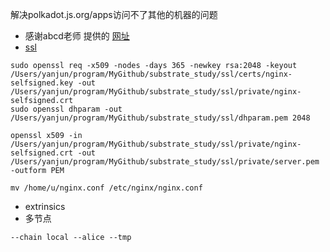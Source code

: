 解决polkadot.js.org/apps访问不了其他的机器的问题
- 感谢abcd老师 提供的 [网址](https://wiki.polkadot.network/docs/maintain-wss#set-up-nginx-server)
- [ssl](https://blog.51cto.com/u_15329153/3370901)
```
sudo openssl req -x509 -nodes -days 365 -newkey rsa:2048 -keyout /Users/yanjun/program/MyGithub/substrate_study/ssl/certs/nginx-selfsigned.key -out /Users/yanjun/program/MyGithub/substrate_study/ssl/private/nginx-selfsigned.crt
sudo openssl dhparam -out /Users/yanjun/program/MyGithub/substrate_study/ssl/dhparam.pem 2048

openssl x509 -in /Users/yanjun/program/MyGithub/substrate_study/ssl/private/nginx-selfsigned.crt -out /Users/yanjun/program/MyGithub/substrate_study/ssl/private/server.pem -outform PEM

```
```
mv /home/u/nginx.conf /etc/nginx/nginx.conf
```

- extrinsics
- 多节点
```angular2html
--chain local --alice --tmp
```
